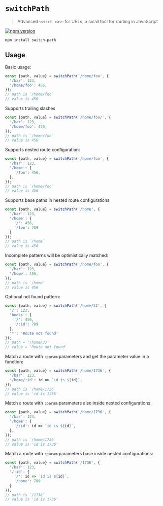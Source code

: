 # `switchPath`

> Advanced `switch case` for URLs, a small tool for routing in JavaScript

[![npm version](https://badge.fury.io/js/switch-path.svg)](https://badge.fury.io/js/switch-path)

```
npm install switch-path
```

## Usage

Basic usage:

```js
const {path, value} = switchPath('/home/foo', {
  '/bar': 123,
  '/home/foo': 456,
});
// path is `/home/foo`
// value is 456
```

Supports trailing slashes

```js
const {path, value} = switchPath('/home/foo/', {
  '/bar': 123,
  '/home/foo': 456,
});
// path is `/home/foo`
// value is 456
```

Supports nested route configuration:

```js
const {path, value} = switchPath('/home/foo', {
  '/bar': 123,
  '/home': {
    '/foo': 456,
  },
});
// path is `/home/foo`
// value is 456
```
Supports base paths in nested route configurations
```js
const {path, value} = switchPath('/home', {
  '/bar': 123,
  '/home': {
    '/': 456,
    '/foo': 789
  }
});
// path is `/home`
// value is 456
```

Incomplete patterns will be optimistically matched:

```js
const {path, value} = switchPath('/home/foo', {
  '/bar': 123,
  '/home': 456,
});
// path is `/home`
// value is 456
```

Optional not found pattern:

```js
const {path, value} = switchPath('/home/33', {
  '/': 123,
  'books': {
    '/': 456,
    '/:id': 789
  },
  '*': 'Route not found'
});
// path = '/home/33'
// value = 'Route not found'
```
Match a route with `:param` parameters and get the parameter value in a function:

```js
const {path, value} = switchPath('/home/1736', {
  '/bar': 123,
  '/home/:id': id => `id is ${id}`,
});
// path is `/home/1736`
// value is 'id is 1736'
```

Match a route with `:param` parameters also inside nested configurations:

```js
const {path, value} = switchPath('/home/1736', {
  '/bar': 123,
  '/home': {
    '/:id': id => `id is ${id}`,
  },
});
// path is `/home/1736`
// value is 'id is 1736'
```

Match a route with `:param` parameters base inside nested configurations:

```js
const {path, value} = switchPath('/1736', {
  '/bar': 123,
  '/:id': {
    '/': id => `id is ${id}`,
    '/home': 789
  }
});
// path is `/1736`
// value is 'id is 1736'
```
